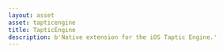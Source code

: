 ```yaml
---
layout: asset
asset: tapticengine
title: TapticEngine
description: b'Native extension for the iOS Taptic Engine.'
---
```

